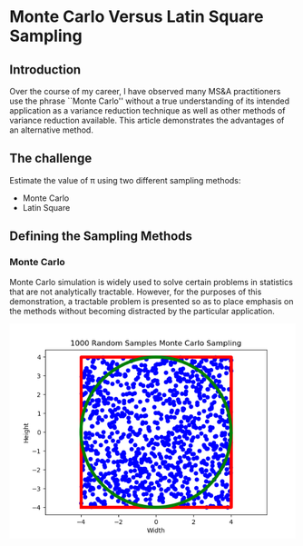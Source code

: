 # Monte Carlo Versus Latin Square Sampling

## Introduction

Over the course of my career, I have observed many MS&A practitioners
use the phrase ``Monte Carlo'' without a true understanding of its intended 
application as a variance reduction technique as well as other methods of
variance reduction available.  This article demonstrates the advantages of 
an alternative method.

## The challenge
Estimate the value of &pi; using two different sampling methods:
+ Monte Carlo
+ Latin Square

## Defining the Sampling Methods

### Monte Carlo
Monte Carlo simulation is widely used to solve certain problems in statistics
that are not analytically tractable.  However, for the purposes of this
demonstration, a tractable problem is presented so as to place emphasis on the
methods without becoming distracted by the particular application.

![Monte Carlo Samples](./images/monte_carlo_points.png)
